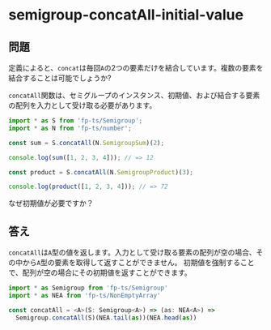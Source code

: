 # semigroup-concatAll-initial-value

## 問題

定義によると、`concat`は毎回`A`の2つの要素だけを結合しています。複数の要素を結合することは可能でしょうか?

`concatAll`関数は、セミグループのインスタンス、初期値、および結合する要素の配列を入力として受け取る必要があります。

```ts
import * as S from 'fp-ts/Semigroup';
import * as N from 'fp-ts/number';

const sum = S.concatAll(N.SemigroupSum)(2);

console.log(sum([1, 2, 3, 4])); // => 12

const product = S.concatAll(N.SemigroupProduct)(3);

console.log(product([1, 2, 3, 4])); // => 72
```

なぜ初期値が必要ですか？

## 答え

`concatAll`は`A`型の値を返します。入力として受け取る要素の配列が空の場合、その中から`A`型の要素を取得して返すことができません。
初期値を強制することで、配列が空の場合にその初期値を返すことができます。

```ts
import * as Semigroup from 'fp-ts/Semigroup'
import * as NEA from 'fp-ts/NonEmptyArray'

const concatAll = <A>(S: Semigroup<A>) => (as: NEA<A>) =>
  Semigroup.concatAll(S)(NEA.tail(as))(NEA.head(as))
```
